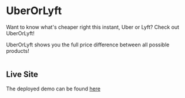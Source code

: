 # UberOrLyft


Want to know what's cheaper right this instant, Uber or Lyft? Check out UberOrLyft!

UberOrLyft shows you the full price difference between all possible products!


<img src='http://i.imgur.com/JG4DSSh.png' title='UberOrLyft' width='' alt='' />

## Live Site

The deployed demo can be found [here](https://jonlu.ca/UberOrLyft/)